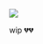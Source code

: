 ![](https://komarev.com/ghpvc/?username=astrobarrage&color=lightgrey&label=cultists+──&abbreviated=true)

wip 💔💔
